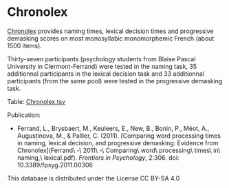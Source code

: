 # Chronolex #

[Chronolex](Chronolex.tsv) provides naming times, lexical decision times and progressive demasking scores on most monosyllabic monomorphemic French (about 1500 items).

Thirty-seven participants (psychology students from Blaise Pascal University in Clermont-Ferrand) were tested in the naming task, 35 additionnal participants in the lexical decision task and 33 additionnal participants (from the same pool) were tested in the progressive demasking task.

Table: [Chronolex.tsv](Chronolex.tsv)

Publication:

* Ferrand, L., Brysbaert, M., Keuleers, E., New, B., Bonin, P., Méot, A., Augustinova, M., & Pallier, C. (2011). [Comparing word processing times in naming, lexical decision, and progressive demasking: Evidence from Chronolex](Ferrand\ -\ 2011\ -\ Comparing\ word\ processing\ times\ in\ naming\,\ lexical.pdf). _Frontiers in Psychology_, 2:306. doi: 10.3389/fpsyg.2011.00306


This database is distributed under the License CC BY-SA 4.0


